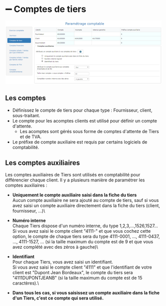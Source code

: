 # ➖ Comptes de tiers

![](../../../.gitbook/assets/compte_tiers.png)

## Les comptes

* Définissez le compte de tiers pour chaque type : Fournisseur, client, sous-traitant.
* Le compte pour les acomptes clients est utilisé pour définir un compte d'attente.
  * Les acomptes sont gérés sous forme de comptes d'attente de Tiers et de TVA.
* Le préfixe de compte auxiliaire est requis par certains logiciels de comptabilité.

## Les comptes auxiliaires

Les comptes auxiliaires de Tiers sont utilisés en comptabilité pour différencier chaque client. Il y a plusieurs manière de paramétrer les comptes auxiliaires :

* **Uniquement le compte auxiliaire saisi dans la fiche du tiers**\
  Aucun compte auxiliaire ne sera ajouté au compte de tiers, sauf si vous avez saisi un compte auxiliaire directement dans la fiche du tiers (client, fournisseur, ...)\

* **Numéro interne**\
  Chaque Tiers dispose d'un numéro interne, du type 1,2,3,...,1526,1527...\
  Si vous avez saisi le compte client "4111-" et que vous cochez cette option, le compte de chaque tiers sera du type 4111-0001, ..., 4111-0437, ..., 4111-1527, ... (si la taille maximum du compte est de 9 et que vous avez complété avec des zéros à gauche)\

* **Identifiant**\
  Pour chaque Tiers, vous avez saisi un identifiant.\
  Si vous avez saisi le compte client "4111" et que l'identifiant de votre client est "Dupont Jean Bordeaux", le compte du tiers sera "4111DUPONTJEANB" (si la taille maximum du compte est de 15 caractères).\

* **Dans tous les cas, si vous saisissez un compte auxiliaire dans la fiche d'un Tiers, c'est ce compte qui sera utilisé.**
